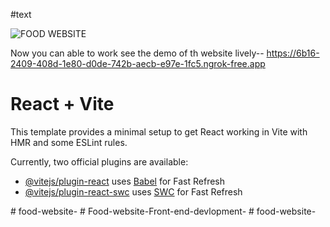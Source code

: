 #text



![FOOD WEBSITE](https://github.com/NaveenKumar2003/Food-Website-/assets/102722949/8730dbb9-0b34-4c04-85a8-4b8a68992f13)


Now you can able to work see the demo of th website lively--
 https://6b16-2409-408d-1e80-d0de-742b-aecb-e97e-1fc5.ngrok-free.app 

# React + Vite

This template provides a minimal setup to get React working in Vite with HMR and some ESLint rules.

Currently, two official plugins are available:

- [@vitejs/plugin-react](https://github.com/vitejs/vite-plugin-react/blob/main/packages/plugin-react/README.md) uses [Babel](https://babeljs.io/) for Fast Refresh
- [@vitejs/plugin-react-swc](https://github.com/vitejs/vite-plugin-react-swc) uses [SWC](https://swc.rs/) for Fast Refresh

 
 #   f o o d - w e b s i t e - 
 
 #   F o o d - w e b s i t e - F r o n t - e n d - d e v l o p m e n t - 
 
 #   f o o d - w e b s i t e - 
 

 
